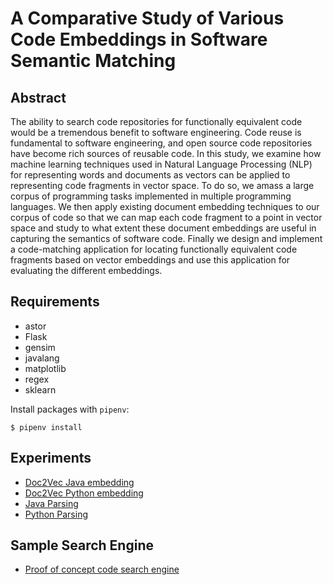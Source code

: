 # A Comparative Study of Various Code Embeddings in Software Semantic Matching

## Abstract

The ability to search code repositories for functionally equivalent code would be a tremendous benefit to software engineering. Code reuse is fundamental to software engineering, and open source code repositories have become rich sources of reusable code. In this study, we examine how machine learning techniques used in Natural Language Processing (NLP) for representing words and documents as vectors can be applied to representing code fragments in vector space. To do so, we amass a large corpus of programming tasks implemented in multiple programming languages. We then apply existing document embedding techniques to our corpus of code so that we can map each code fragment to a point in vector space and study to what extent these document embeddings are useful in capturing the semantics of software code. Finally we design and implement a code-matching application for locating functionally equivalent code fragments based on vector embeddings and use this application for evaluating the different embeddings.

## Requirements

 - astor
 - Flask
 - gensim
 - javalang
 - matplotlib
 - regex
 - sklearn

Install packages with ```pipenv```:

    $ pipenv install

## Experiments

 - [Doc2Vec Java embedding](https://github.com/waingram/code-embeddings/blob/master/experiments/doc2vec_experiments.ipynb)
 - [Doc2Vec Python embedding](https://github.com/waingram/code-embeddings/blob/master/experiments/doc2vec_python_experiments.ipynb)
 - [Java Parsing](https://github.com/waingram/code-embeddings/blob/master/experiments/java_parsing.ipynb)
 - [Python Parsing](https://github.com/waingram/code-embeddings/blob/master/experiments/python_parsing.ipynb)

 ## Sample Search Engine

 - [Proof of concept code search engine](https://github.com/waingram/code-embeddings/tree/master/app)